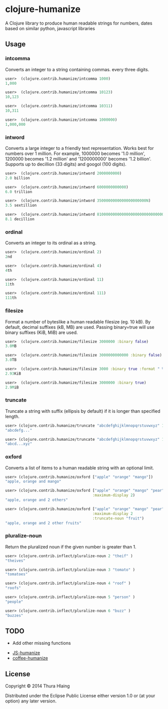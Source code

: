 
# clojure-humanize

A Clojure library to produce human readable strings for numbers, dates
based on similar python, javascript libraries

## Usage

### intcomma

Converts an integer to a string containing commas. every three digits.

```clojure
user>  (clojure.contrib.humanize/intcomma 1000)
1,000

user>  (clojure.contrib.humanize/intcomma 10123)
10,123

user>  (clojure.contrib.humanize/intcomma 10311)
10,311

user>  (clojure.contrib.humanize/intcomma 1000000)
1,000,000
```

### intword

Converts a large integer to a friendly text representation. Works best
for numbers over 1 million. For example, 1000000 becomes '1.0
million', 1200000 becomes '1.2 million' and '1200000000' becomes '1.2
billion'.  Supports up to decillion (33 digits) and googol (100
digits).

```clojure
user>  (clojure.contrib.humanize/intword 2000000000)
2.0 billion

user>  (clojure.contrib.humanize/intword 6000000000000)
6.0 trillion

user>  (clojure.contrib.humanize/intword 3500000000000000000000N)
3.5 sextillion

user>  (clojure.contrib.humanize/intword 8100000000000000000000000000000000N)
8.1 decillion
```

### ordinal

Converts an integer to its ordinal as a string.

```clojure
user>  (clojure.contrib.humanize/ordinal 2)
2nd

user>  (clojure.contrib.humanize/ordinal 4)
4th

user>  (clojure.contrib.humanize/ordinal 11)
11th

user>  (clojure.contrib.humanize/ordinal 111)
111th
```

### filesize

Format a number of byteslike a human readable filesize (eg. 10 kB).
By default, decimal suffixes (kB, MB) are used.  Passing binary=true
will use binary suffixes (KiB, MiB) are used.

```clojure
user>  (clojure.contrib.humanize/filesize 3000000 :binary false)
3.0MB

user>  (clojure.contrib.humanize/filesize 3000000000000 :binary false)
3.0TB

user>  (clojure.contrib.humanize/filesize 3000 :binary true :format " %.2f "" ")
2.93KiB

user>  (clojure.contrib.humanize/filesize 3000000 :binary true)
2.9MiB
```

### truncate

Truncate a string with suffix (ellipsis by default) if it is longer
than specified length.

```clojure
user> (clojure.contrib.humanize/truncate "abcdefghijklmnopqrstuvwxyz" 10)
"abcdefg..."

user> (clojure.contrib.humanize/truncate "abcdefghijklmnopqrstuvwxyz" 10 "...xyz")
"abcd...xyz"
```

### oxford
Converts a list of items to a human readable string with an optional
limit.

```clojure
user> (clojure.contrib.humanize/oxford ["apple" "orange" "mango"])
"apple, orange and mango"

user> (clojure.contrib.humanize/oxford ["apple" "orange" "mango" "pear"]
                                       :maximum-display 2)
"apple, orange and 2 others"

user> (clojure.contrib.humanize/oxford ["apple" "orange" "mango" "pear"]
                                       :maximum-display 2
                                       :truncate-noun "fruit")
"apple, orange and 2 other fruits"
```

### pluralize-noun

Return the pluralized noun if the given number is greater than 1.

```clojure
user> (clojure.contrib.inflect/pluralize-noun 2 "theif" )
"theives"

user> (clojure.contrib.inflect/pluralize-noun 3 "tomato" )
"tomatoes"

user> (clojure.contrib.inflect/pluralize-noun 4 "roof" )
"roofs"

user> (clojure.contrib.inflect/pluralize-noun 5 "person" )
"people"

user> (clojure.contrib.inflect/pluralize-noun 6 "buzz" )
"buzzes"

```

## TODO

+ Add other missing functions
* [JS-humanize](https://github.com/milanvrekic/JS-humanize)
* [coffee-humanize](https://github.com/HubSpot/humanize/)


## License

Copyright © 2014 Thura Hlaing

Distributed under the Eclipse Public License either version 1.0 or (at
your option) any later version.

